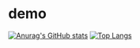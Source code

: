 # demo
[![Anurag's GitHub stats](https://github-readme-stats.vercel.app/api?username=gene323)](https://github.com/anuraghazra/github-readme-stats)
[![Top Langs](https://github-readme-stats.vercel.app/api/top-langs/?username=gene323)](https://github.com/anuraghazra/github-readme-stats)
